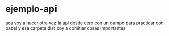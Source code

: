 # ejemplo-api
aca voy a hacer otra vez la api desde cero con un campo para practicar con babel y esa carpeta dist coy a comitiar cosas importantes
